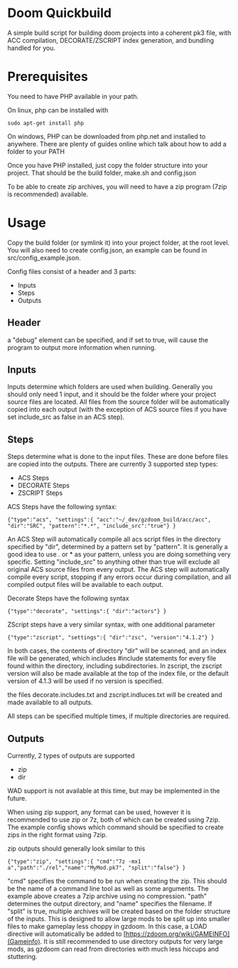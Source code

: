 # Doom Quickbuild
A simple build script for building doom projects into a coherent pk3 file, with ACC compilation, DECORATE/ZSCRIPT index generation, and bundling handled for you.

# Prerequisites
You need to have PHP available in your path.

On linux, php can be installed with

    sudo apt-get install php

On windows, PHP can be downloaded from php.net and installed to anywhere. There are plenty of guides online which talk about how to add a folder to your PATH

Once you have PHP installed, just copy the folder structure into your project. That should be the build folder, make.sh and config.json

To be able to create zip archives, you will need to have a zip program (7zip is recommended) available.

# Usage

Copy the build folder (or symlink it) into your project folder, at the root level. You will also need to create config.json, an example can be found in src/config_example.json.

Config files consist of a header and 3 parts:

- Inputs
- Steps
- Outputs

## Header

a "debug" element can be specified, and if set to true, will cause the program to output more information when running.

## Inputs

Inputs determine which folders are used when building. Generally you should only need 1 input, and it should be the folder where your project source files are located. All files from the source folder will be automatically copied into each output (with the exception of ACS source files if you have set include_src as false in an ACS step).

## Steps

Steps determine what is done to the input files. These are done before files are copied into the outputs. There are currently 3 supported step types:

- ACS Steps
- DECORATE Steps
- ZSCRIPT Steps

ACS Steps have the following syntax:

    {"type":"acs", "settings":{ "acc":"~/_dev/gzdoom_build/acc/acc", "dir":"SRC", "pattern":"*.*", "include_src":"true"} }

An ACS Step will automatically compile all acs script files in the directory specified by "dir", determined by a pattern set by "pattern". It is generally a good idea to use *.* or * as your pattern, unless you are doing something very specific. Setting "include_src" to anything other than true will exclude all original ACS source files from every output. The ACS step will automatically compile every script, stopping if any errors occur during compilation, and all compiled output files will be available to each output.

Decorate Steps have the following syntax

    {"type":"decorate", "settings":{ "dir":"actors"} }

ZScript steps have a very similar syntax, with one additional parameter

    {"type":"zscript", "settings":{ "dir":"zsc", "version":"4.1.2"} }

In both cases, the contents of directory "dir" will be scanned, and an index file will be generated, which includes #include statements for every file found within the directory, including subdirectories. In zscript, the zscript version will also be made available at the top of the index file, or the default version of 4.1.3 will be used if no version is specified.

the files decorate.includes.txt and zscript.indluces.txt will be created and made available to all outputs.

All steps can be specified multiple times, if multiple directories are required.

## Outputs

Currently, 2 types of outputs are supported

- zip
- dir

WAD support is not available at this time, but may be implemented in the future.

When using zip support, any format can be used, however it is recommended to use zip or 7z, both of which can be created using 7zip. The example config shows which command should be specified to create zips in the right format using 7zip.

zip outputs should generally look similar to this

    {"type":"zip", "settings":{ "cmd":"7z -mx1 a","path":"./rel","name":"MyMod.pk7", "split":"false"} }

"cmd" specifies the command to be run when creating the zip. This should be the name of a command line tool as well as some arguments. The example above creates a 7zip archive using no compression. "path" determines the output directory, and "name" specifies the filename. If "split" is true, multiple archives will be created based on the folder structure of the inputs. This is designed to allow large mods to be split up into smaller files to make gameplay less choppy in gzdoom. In this case, a LOAD directive will automatically be added to [https://zdoom.org/wiki/GAMEINFO](Gameinfo). It is still recommended to use directory outputs for very large mods, as gzdoom can read from directories with much less hiccups and stuttering.

